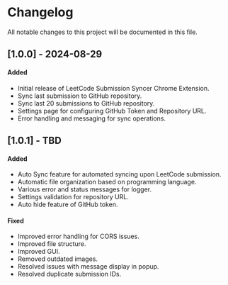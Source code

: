 # Changelog

All notable changes to this project will be documented in this file.

## [1.0.0] - 2024-08-29

#### Added
- Initial release of LeetCode Submission Syncer Chrome Extension.
- Sync last submission to GitHub repository.
- Sync last 20 submissions to GitHub repository.
- Settings page for configuring GitHub Token and Repository URL.
- Error handling and messaging for sync operations.

## [1.0.1] - TBD

#### Added
- Auto Sync feature for automated syncing upon LeetCode submission.
- Automatic file organization based on programming language.
- Various error and status messages for logger.
- Settings validation for repository URL.
- Auto hide feature of GitHub token.

#### Fixed
- Improved error handling for CORS issues.
- Improved file structure.
- Improved GUI.
- Removed outdated images.
- Resolved issues with message display in popup.
- Resolved duplicate submission IDs.
